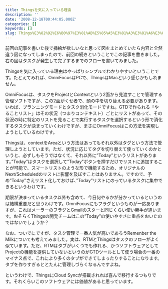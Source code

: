 ```yaml
---
title: Thingsを気に入っている理由
description: ''
date: '2008-12-18T00:44:05.000Z'
categories: []
keywords: []
slug: Things%E3%82%92%E6%B0%97%E3%81%AB%E5%85%A5%E3%81%A3%E3%81%A6%E3%81%84%E3%82%8B%E7%90%86%E7%94%B1
---
```

前回の記事を書いた後で挿絵が欲しいなと思って図をまとめていたら内容と全然違う図になってしまったので、前回の続きということでこの記事を書きました。右の図はタスクが発生して完了するまでのフローを書いてみました。

Thingsを気に入っている理由はやっぱりシンプルでわかりやすいということです。たとえてみれば、OmniFocusはPCで、ThingsはMacという感じかもしれません。

OmniFocusは、タスクをProjectとContextという2面から見渡すことで管理する管理ソフトですが、この2面がくせ者で、頭の中を切り替える必要があります。いわば、プランニングモードとタスク消化モードですね。GTDで作られる「やることリスト」はその状況（つまりコンテキスト）ごとにリストがあって、その状況の時に特定のリストを見ることで実行するタスクを選択するという形で消化するタスクが決まっていくわけですが、まさにOmniFocusはこの方法を実現しようとしているわけです。

Thingsは、contextをAreaという方法はあってもそれ以外はタグという方法で管理しようとしています。ただ、状況に応じてタグを切り替えて使っていくのかというと、必ずしもそうではなくて、それ以外に”Today”というリストがあります。”Today”はタスクを選択して”Today”ボタンを押すだけでリストに追加することが可能で、スマートリストのような形で機能するため、オリジナルのNext/Scheduledのリストに影響を及ぼすことはありません。ですので、予め”Today”さえリスト化しておけば、”Today”リストにのっているタスクに集中できるというわけです。

期限が決まっているタスク以外も含めて、今日何やるかが分かっているというのは結構重要だと思うわけです。OmniFocusにもフラグというものが一応ありますが、これはメーラーのフラグとGmailのスターと同じくらい使い勝手が違います。おそらくThingsの開発チームはこの”Today”の使いやすさに重点をおいたのではないでしょうか？

なお、ついでにですが、タスク管理で一番人気が高いであろうRemenber the Milkについても考えてみました。実は、RTMとThingsはタスクのフローがよく似ています。ただ、RTMはタブがいくつでも作れる、かつソフトウェアとしてProjectの機能を提供していないというのがGTDツールとして使う場合の一番のマイナス点で、これにより多くのタブができてしまったりすることになります。タブを作りすぎるととたんに管理しづらくなるんですよね。

というわけで、ThingsにCloud Syncが搭載されれば喜んで移行するつもりです。それくらいこのソフトウェアには価値があると思っています。